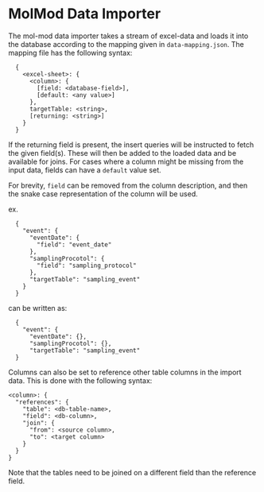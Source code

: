 MolMod Data Importer
====================

The mol-mod data importer takes a stream of excel-data and loads it into the
database according to the mapping given in `data-mapping.json`. The mapping file
has the following syntax:
```
  {
    <excel-sheet>: {
      <column>: {
        [field: <database-field>],
        [default: <any value>]
      },
      targetTable: <string>,
      [returning: <string>]
    }
  }
```

If the returning field is present, the insert queries will be instructed to
fetch the given field(s). These will then be added to the loaded data and be
available for joins. For cases where a column might be missing from the input
data, fields can have a `default` value set.

For brevity, `field` can be removed from the column description, and then the
snake case representation of the column will be used.

ex.
```
  {
    "event": {
      "eventDate": {
        "field": "event_date"
      },
      "samplingProcotol": {
        "field": "sampling_protocol"
      },
      "targetTable": "sampling_event"
    }
  }
```
can be written as:
```
  {
    "event": {
      "eventDate": {},
      "samplingProcotol": {},
      "targetTable": "sampling_event"
  }
```

Columns can also be set to reference other table columns in the import data.
This is done with the following syntax:
```
<column>: {
  "references": {
    "table": <db-table-name>,
    "field": <db-column>,
    "join": {
      "from": <source column>,
      "to": <target column>
    }
  }
}
```

Note that the tables need to be joined on a different field than the reference
field.

